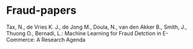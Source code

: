 # Fraud-papers

Tax, N., de Vries K. J., de Jong M., Doula, N., van den Akker B., Smith, J., Thuong O., Bernadi, L.: Machine Learning for Fraud Detction in E-Commerce: A Research Agenda
